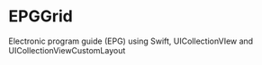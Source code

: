 # EPGGrid
Electronic program guide (EPG) using Swift, UICollectionVIew and UICollectionViewCustomLayout
